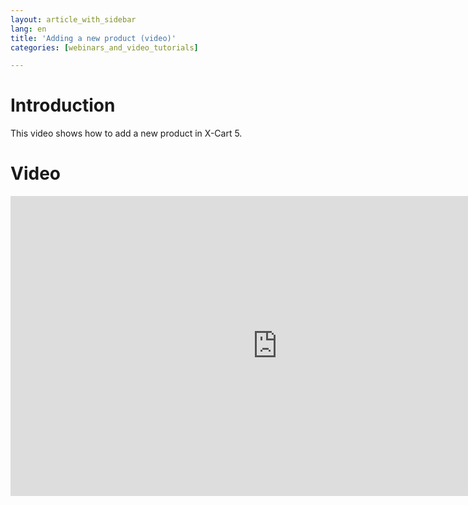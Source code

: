 ```yaml
---
layout: article_with_sidebar
lang: en
title: 'Adding a new product (video)'
categories: [webinars_and_video_tutorials]

---
```




# Introduction

This video shows how to add a new product in X-Cart 5.

# Video

<iframe class="youtube-player" type="text/html" style="width: 853px; height: 480px" src="https://www.youtube.com/embed/HKtI-iXFfr8" frameborder="0"></iframe>
